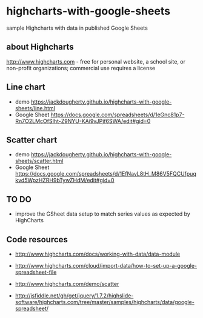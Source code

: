 # highcharts-with-google-sheets
sample Highcharts with data in published Google Sheets

## about Highcharts
http://www.highcharts.com - free for personal website, a school site, or non-profit organizations; commercial use requires a license

## Line chart
- demo https://jackdougherty.github.io/highcharts-with-google-sheets/line.html
- Google Sheet https://docs.google.com/spreadsheets/d/1eGnc81p7-Rn7O2LMcOfSIht-Z9NYU-KAi9vJPjf6SWA/edit#gid=0

## Scatter chart
- demo https://jackdougherty.github.io/highcharts-with-google-sheets/scatter.html
- Google Sheet https://docs.google.com/spreadsheets/d/1EfNavL8tH_M86V5FQCUfpuqkvd5WpzHZRH9bTywZHdM/edit#gid=0

## TO DO
- improve the GSheet data setup to match series values as expected by HighCharts

## Code resources
- http://www.highcharts.com/docs/working-with-data/data-module
- http://www.highcharts.com/cloud/import-data/how-to-set-up-a-google-spreadsheet-file

- http://www.highcharts.com/demo/scatter
- http://jsfiddle.net/gh/get/jquery/1.7.2/highslide-software/highcharts.com/tree/master/samples/highcharts/data/google-spreadsheet/
